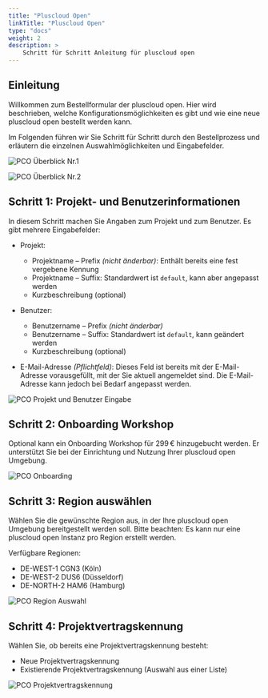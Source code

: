 ```yaml
---
title: "Pluscloud Open"
linkTitle: "Pluscloud Open"
type: "docs"
weight: 2
description: >
    Schritt für Schritt Anleitung für pluscloud open
---
```


## Einleitung

Willkommen zum Bestellformular der pluscloud open. Hier wird beschrieben, welche Konfigurationsmöglichkeiten es gibt und wie eine neue pluscloud open bestellt werden kann.

Im Folgenden führen wir Sie Schritt für Schritt durch den Bestellprozess und erläutern die einzelnen Auswahlmöglichkeiten und Eingabefelder.

![PCO Überblick Nr.1](../img/pco-overview1.png)

![PCO Überblick Nr.2](../img/pco-overview2.png)

## Schritt 1: Projekt- und Benutzerinformationen

In diesem Schritt machen Sie Angaben zum Projekt und zum Benutzer. Es gibt mehrere Eingabefelder:

- Projekt:
  - Projektname – Prefix *(nicht änderbar)*: Enthält bereits eine fest vergebene Kennung
  - Projektname – Suffix: Standardwert ist `default`, kann aber angepasst werden
  - Kurzbeschreibung (optional)

- Benutzer:
  - Benutzername – Prefix *(nicht änderbar)*
  - Benutzername – Suffix: Standardwert ist `default`, kann geändert werden
  - Kurzbeschreibung (optional)

- E-Mail-Adresse *(Pflichtfeld)*:
  Dieses Feld ist bereits mit der E-Mail-Adresse vorausgefüllt, mit der Sie aktuell angemeldet sind. Die E-Mail-Adresse kann jedoch bei Bedarf angepasst werden.

![PCO Projekt und Benutzer Eingabe](../img/pco-project.png)

## Schritt 2: Onboarding Workshop

Optional kann ein Onboarding Workshop für 299 € hinzugebucht werden.
Er unterstützt Sie bei der Einrichtung und Nutzung Ihrer pluscloud open Umgebung.

![PCO Onboarding](../img/pco-onboarding.png)

## Schritt 3: Region auswählen

Wählen Sie die gewünschte Region aus, in der Ihre pluscloud open Umgebung bereitgestellt werden soll.
Bitte beachten: Es kann nur eine pluscloud open Instanz pro Region erstellt werden.

Verfügbare Regionen:

- DE-WEST-1 CGN3 (Köln)
- DE-WEST-2 DUS6 (Düsseldorf)
- DE-NORTH-2 HAM6 (Hamburg)

![PCO Region Auswahl](../img/pco-region.png)

## Schritt 4: Projektvertragskennung

Wählen Sie, ob bereits eine Projektvertragskennung besteht:

- Neue Projektvertragskennung
- Existierende Projektvertragskennung (Auswahl aus einer Liste)

![PCO Projektvertragskennung](../img/pco-existing-project.png)

